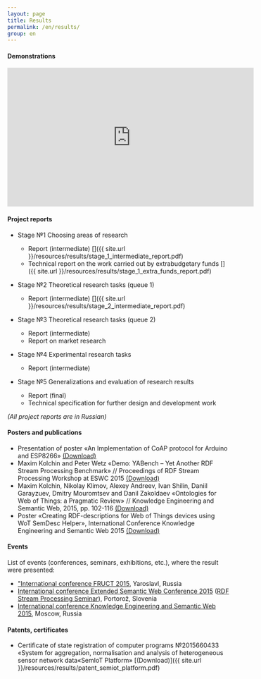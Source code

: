 ```yaml
---
layout: page
title: Results
permalink: /en/results/
group: en
---
```


#### Demonstrations

<iframe width="560" height="315" src="https://www.youtube.com/embed/gnYTfri89HY?hl=en&cc_lang_pref=en&cc_load_policy=1" frameborder="0" allowfullscreen></iframe>

#### Project reports

* Stage №1 Choosing areas of research
  * Report (intermediate) [<i class="fa fa-download"></i>]({{ site.url }}/resources/results/stage_1_intermediate_report.pdf)
  * Technical report on the work carried out by extrabudgetary funds [<i class="fa fa-download"></i>]({{ site.url }}/resources/results/stage_1_extra_funds_report.pdf)

* Stage №2 Theoretical research tasks (queue 1)
  * Report (intermediate) [<i class="fa fa-download"></i>]({{ site.url }}/resources/results/stage_2_intermediate_report.pdf)

* Stage №3 Theoretical research tasks (queue 2)
  * Report (intermediate)
  * Report on market research

* Stage №4 Experimental research tasks
  * Report (intermediate)

* Stage №5 Generalizations and evaluation of research results
  * Report (final)
  * Technical specification for further design and development work

_(All project reports are in Russian)_

#### Posters and publications

* Presentation of poster &laquo;An Implementation of CoAP protocol for Arduino and ESP8266&raquo; [<i class="fa fa-download"></i>(Download)](https://fruct.org/sites/default/files/files/conference17/02.pdf)
* Maxim Kolchin and Peter Wetz &laquo;Demo: YABench – Yet Another RDF Stream Processing Benchmark&raquo; // Proceedings of RDF Stream Processing Workshop at ESWC 2015 [<i class="fa fa-download"></i>(Download)](https://www.w3.org/community/rsp/files/2015/05/RSP_Workshop_2015_submission_14.pdf)
* Maxim Kolchin, Nikolay Klimov, Alexey Andreev, Ivan Shilin, Daniil Garayzuev, Dmitry Mouromtsev and Danil Zakoldaev &laquo;Ontologies for Web of Things: a Pragmatic Review&raquo; // Knowledge Engineering and Semantic Web, 2015, pp. 102-116 [<i class="fa fa-download"></i>(Download)](http://dx.doi.org/10.1007/978-3-319-24543-0_8)
* Poster &laquo;Creating RDF-descriptions for Web of Things devices using WoT SemDesc Helper&raquo;, International Conference Knowledge Engineering and Semantic Web 2015 [<i class="fa fa-download"></i>(Download)](http://2015.kesw.ru/resources/semdesc_helper.pdf)

#### Events

List of events (conferences, seminars, exhibitions, etc.), where the result were presented:

* ["International conference FRUCT 2015](https://fruct.org/program17), Yaroslavl, Russia
* [International conference Extended Semantic Web Conference 2015](http://2015.eswc-conferences.org/) ([RDF Stream Processing Seminar](https://www.w3.org/community/rsp/rsp-workshop-2015/)), Portorož, Slovenia
* [International conference Knowledge Engineering and Semantic Web 2015](http://2015.kesw.ru/), Moscow, Russia

#### Patents, certificates

* Certificate of state registration of computer programs №2015660433 &laquo;System for aggregation, normalisation and analysis of heterogeneous sensor network data&laquo;SemIoT Platform&raquo; [<i class="fa fa-download"></i>(Download)]({{ site.url }}/resources/results/patent_semiot_platform.pdf)
